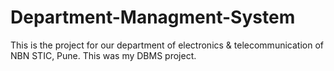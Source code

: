 # Department-Managment-System
This is the project for our department of electronics &amp; telecommunication of NBN STIC, Pune. This was my DBMS project. 
